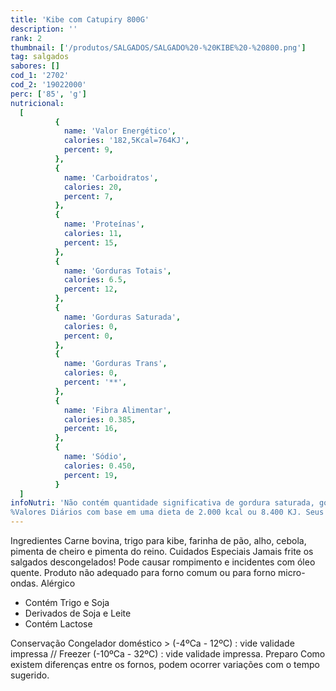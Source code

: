 ```yaml
---
title: 'Kibe com Catupiry 800G'
description: ''
rank: 2
thumbnail: ['/produtos/SALGADOS/SALGADO%20-%20KIBE%20-%20800.png']
tag: salgados
sabores: []
cod_1: '2702'
cod_2: '19022000'
perc: ['85', 'g']
nutricional:
  [
          {
            name: 'Valor Energético',
            calories: '182,5Kcal=764KJ',
            percent: 9,
          },
          {
            name: 'Carboidratos',
            calories: 20,
            percent: 7,
          },
          {
            name: 'Proteínas',
            calories: 11,
            percent: 15,
          },
          {
            name: 'Gorduras Totais',
            calories: 6.5,
            percent: 12,
          },
          {
            name: 'Gorduras Saturada',
            calories: 0,
            percent: 0,
          },
          {
            name: 'Gorduras Trans',
            calories: 0,
            percent: '**',
          },
          {
            name: 'Fibra Alimentar',
            calories: 0.385,
            percent: 16,
          },
          {
            name: 'Sódio',
            calories: 0.450,
            percent: 19,
          }
  ]
infoNutri: 'Não contém quantidade significativa de gordura saturada, gordura trans e fibra alimentar.
%Valores Diários com base em uma dieta de 2.000 kcal ou 8.400 KJ. Seus valores diários podem ser maiores ou menores dependendo de suas necessidades energéticas.'
---
```

  <panels>
    <panel>
      <panel-title>Ingredientes</panel-title>
      <panel-content>
        Carne bovina, trigo para kibe, farinha de pão, alho, cebola, pimenta de cheiro e pimenta do reino.
      </panel-content>
    </panel>    
    <panel>
      <panel-title>Cuidados Especiais</panel-title>
      <panel-content>
        Jamais frite os salgados descongelados! Pode causar rompimento e incidentes com óleo quente. Produto não adequado para forno comum ou para forno micro-ondas.
      </panel-content>
    </panel>
    <panel>
      <panel-title>Alérgico</panel-title>
      <panel-content>
        <ul>
          <li>Contém Trigo e Soja</li>
          <li>Derivados de Soja e Leite</li>
          <li>Contém Lactose</li>
        </ul>
      </panel-content>
    </panel>
    <panel>
      <panel-title>Conservação</panel-title>
      <panel-content>
        Congelador doméstico > (-4ºCa - 12ºC) : vide validade impressa // Freezer (-10ºCa - 32ºC) : vide validade impressa.
      </panel-content>
    </panel>
    <panel>
      <panel-title>Preparo</panel-title>
      <panel-content>
        <preparo preparo="Panela" :data="[
        'Em uma panela pequena, aqueça o óleo por 5 minutos (160ºC)',
        'Coloque de 5 a 7 salgados têm que ficar submersos no óleo.'
        ]"></preparo>
        <preparo preparo="Fritadeira Elétrica (com Óleo)" :data="[
        'Siga as instruções do fabricante. Fritar somente salgados CONGELADOS.',
        ]"></preparo>
        <preparo preparo="Fritadeira Elétrica (Sem Óleo)" :data="[
        'Nos modelos Air Fryer, recomenda-se aquecer por 5 minutos na potência máxima, colocar de 7 a 10 salgados CONGELADOS e deixar por 10 minutos.',
        'o tempo de aquecimento e fritura pode mudar de acordo com o modelo da fritadeira. Siga as instruções do fabricante.'
        ]"></preparo>
           Como existem diferenças entre os fornos, podem ocorrer variações com o tempo sugerido.
      </panel-content>
    </panel>
  </panels>